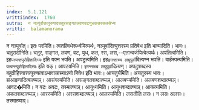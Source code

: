```yaml
---
index:  5.1.121
vrittiindex:  1760
sutra:  न नञ्पूर्वात्तत्पुरुषादचतुरसङ्गतलवणवटयुधकतरसलसेभ्यः
vritti:  balamanorama 
---
```


न नञ्पूर्वात्। इतः परमिति। त्वतल्विधेरूर्ध्वमित्यर्थः, नञ्पूर्वादित्युत्तरस्य प्रतिषेध इति भाष्यादिति। भावः। चतुरादीनिति। चतुर, सङ्गत, लवण, वट, युध, कत, रस, लस,--एतान्वर्जयित्वेत्यर्थः। अपतित्वमिति। इह`पत्यन्तपुरोहितादिभ्यः` इति यक्न भवति। अपटुत्वमिति। इह`इगन्ताच्च लघुपूर्वा`दित्यण्न भवति। बार्हस्पत्यमिति। `पत्यन्तपुरोहितादिभ्यः` इति यक्। आपटवमिति। `इगन्ताच्च लघुपूर्वा`दित्यण्। अपटुशब्दस्य बहुव्रीहित्त्वात्तत्पुरुषत्वाऽभावान्नास्याऽणो निषेध इति भावः। आचतुर्यमिति। अचतुरस्य भावः। ब्राआहृणादित्वात्ष्यञ्। आसंगत्यमिति। असङ्गतशब्दात्ष्यञ्। आलवण्यमिति। अलवणशब्दात्ष्यञ्। आवट�मिति। न वटः अवटः, तस्मात्ष्यञ्। आयुध्यमिति। आयुधशब्दात्ष्यञ्। आकत्यमिति। अकतशब्दात्ष्यञ्। आरस्यमिति। अरसशब्दात्ष्यञ्। आलस्यमिति। लसतीति लसः। न लसः अलसः। तस्मात्ष्यञ्। 

